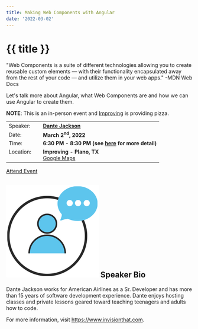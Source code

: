 ```yaml
---
title: Making Web Components with Angular
date: '2022-03-02'
---
```

# {{ title }}

"Web Components is a suite of different technologies allowing you to create reusable custom elements — with their functionality encapsulated away from the rest of your code — and utilize them in your web apps." -MDN Web Docs

Let's talk more about Angular, what Web Components are and how we can use Angular to create them.

**NOTE**: This is an in-person event and [Improving](https://improving.com/) is providing pizza.

<table>
<tbody>
<tr><td>Speaker:</td><td>&nbsp;</td><td><b><a title="Dante Jackson" target="_blank" href="https://www.invisionthat.com/">Dante Jackson</a></b></td></tr>
<tr><td>Date:</td><td>&nbsp;</td><td><b>March 2<sup>nd</sup>, 2022</b></td></tr>
<tr><td valign="top">Time:</td><td>&nbsp;</td><td><b>6:30 PM - 8:30 PM (see <a title="Location" href="/location/">here</a> for more detail)</b></td></tr>
<tr><td valign="top">Location:</td><td>&nbsp;</td><td><b>Improving - Plano, TX</b><br><a title="Google" target="_blank" href="https://g.page/improving-dallas?share">Google Maps</a></td></tr>
</tbody>
</table>

[Attend Event](https://www.eventbrite.com/e/making-web-components-with-angular-tickets-277698743417)

## ![](/assets/img/icons/speakerbioicon.png) Speaker Bio

<p>Dante Jackson works for American Airlines as a Sr. Developer and has more than 15 years of software development experience.  Dante enjoys hosting classes and private lessons geared toward teaching teenagers and adults how to code.</p>

<p>For more information, visit <a href="https://www.invisionthat.com">https://www.invisionthat.com</a>.</p>
